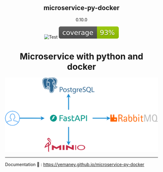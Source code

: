 <h2 align="center">
    microservice-py-docker

</h2>
<p align="center">
    0.10.0
</p>
<p align="center">
  <img  src="https://github.com/yemaney/microservice-py-docker/actions/workflows/test.yaml/badge.svg" alt="Test">
  <img  src="docs/images/coverage.svg" alt="Coverage">
</p>

<h1 align="center">
    Microservice with python and docker
</h1>

<p align="center">
  <img  src="docs/images/diagram.svg" alt="Coverage">
</p>

---

Documentation 📝 : https://yemaney.github.io/microservice-py-docker
